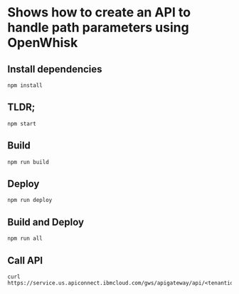 # Shows how to create an API to handle path parameters using OpenWhisk

## Install dependencies
```
npm install
```

## TLDR;
```
npm start
```

## Build
```
npm run build
```

## Deploy
```
npm run deploy
```

## Build and Deploy
```
npm run all
```

## Call API
```
curl https://service.us.apiconnect.ibmcloud.com/gws/apigateway/api/<tenantid>/api/v1/contacts/123
```